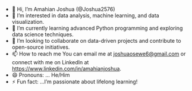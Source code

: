 - 👋 Hi, I’m Amahian Joshua (@Joshua2576) 
- 👀 I’m interested in data analysis, machine learning, and data visualization.
- 🌱 I’m currently learning advanced Python programming and exploring data science techniques.
- 💞️ I’m looking to collaborate on data-driven projects and contribute to open-source initiatives.
- 📫 How to reach me You can email me at joshuaosewe6@gmail.com or connect with me on LinkedIn at https://www.linkedin.com/in/amahianjoshua.
- 😄 Pronouns: ... He/Him
- ⚡ Fun fact: ...I’m passionate about lifelong learning!

<!---
Joshua2576/Joshua2576 is a ✨ special ✨ repository because its `README.md` (this file) appears on your GitHub profile.
You can click the Preview link to take a look at your changes.
--->
